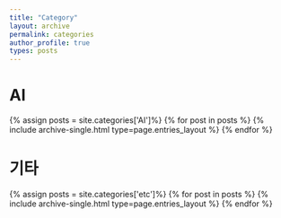 ```yaml
---
title: "Category"
layout: archive
permalink: categories
author_profile: true
types: posts
---
```


# AI
{% assign posts = site.categories['AI']%}
{% for post in posts %}
  {% include archive-single.html type=page.entries_layout %}
{% endfor %}

# 기타
{% assign posts = site.categories['etc']%}
{% for post in posts %}
  {% include archive-single.html type=page.entries_layout %}
{% endfor %}
